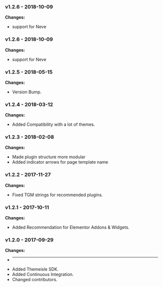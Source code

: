 
 ### v1.2.6 - 2018-10-09 
 **Changes:** 
 * support for Neve
 
 ### v1.2.6 - 2018-10-09 
 **Changes:** 
 * support for Neve
 
 ### v1.2.5 - 2018-05-15 
 **Changes:** 
 * Version Bump.
 
 ### v1.2.4 - 2018-03-12 
 **Changes:** 
 * Added Compatibility with a lot of themes.
 
 ### v1.2.3 - 2018-02-08 
 **Changes:** 
 * Made plugin structure more modular
* Added indicator arrows for page template name
 
 ### v1.2.2 - 2017-11-27 
 **Changes:** 
 * Fixed TGM strings for recommended plugins.
 
 ### v1.2.1 - 2017-10-11 
 **Changes:** 
 * Added Recommendation for Elementor Addons & Widgets.
 
 ### v1.2.0 - 2017-09-29 
 **Changes:** 
 * ---
* Added Themeisle SDK.
* Added Continuous Integration.
* Changed contributors.
 
